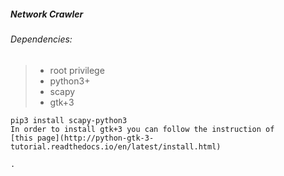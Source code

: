 ##### Network Crawler

###### Dependencies:
> - root privilege
> - python3+
> - scapy
> - gtk+3 
``` 
pip3 install scapy-python3
In order to install gtk+3 you can follow the instruction of 
[this page](http://python-gtk-3-tutorial.readthedocs.io/en/latest/install.html)

.
```

